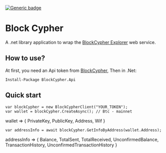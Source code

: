 [![Generic badge](https://img.shields.io/badge/Status-Under_Construction-red.svg)](https://shields.io/)
# Block Cypher
 A .net library application to wrap the [BlockCypher Explorer](https://live.blockcypher.com/) web service.
 
## How to use?
At first, you need an Api token from [BlockCypher](https://accounts.blockcypher.com/), Then in .Net:
```
Install-Package BlockCypher.Api
```

## Quick start
```
var blockCypher = new BlockCypherClient("YOUR_TOKEN");
var wallet = blockCypher.CreateAsync(); // Btc - mainnet
```
wallet => { PrivateKey, PublicKey, Address, Wif }
```
var addressInfo = await blockCypher.GetInfoByAddress(wallet.Address);
```
addressInfo => { Balance, TotalSent, TotalReceived, UnconfirmedBalance, TransactionHistory, UnconfirmedTransactionHistory }
